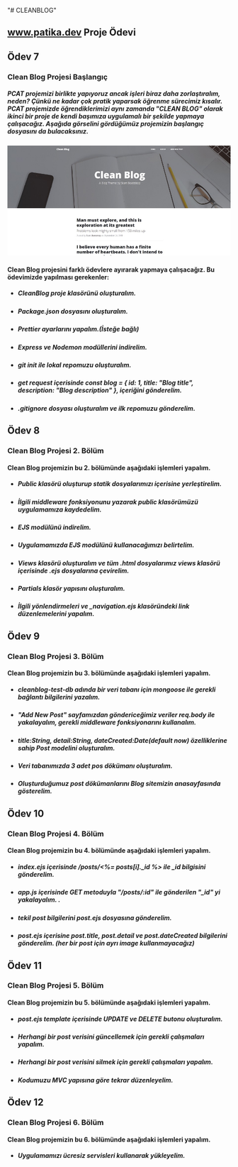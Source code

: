"# CLEANBLOG" 
## www.patika.dev Proje Ödevi 

## Ödev 7
### Clean Blog Projesi Başlangıç
##### PCAT projemizi birlikte yapıyoruz ancak işleri biraz daha zorlaştıralım, neden? Çünkü ne kadar çok pratik yaparsak öğrenme sürecimiz kısalır. PCAT projemizde öğrendiklerimizi aynı zamanda "CLEAN BLOG" olarak ikinci bir proje de kendi başımıza uygulamalı bir şekilde yapmaya çalışacağız. Aşağıda görselini gördüğümüz projemizin başlangıç dosyasını da bulacaksınız.

![image](https://raw.githubusercontent.com/Kodluyoruz/taskforce/node.js/node-js/odev7/figures/CleanBlog.jpg)

#### Clean Blog projesini farklı ödevlere ayırarak yapmaya çalışacağız. Bu ödevimizde yapılması gerekenler:

* ##### CleanBlog proje klasörünü oluşturalım.
* ##### Package.json dosyasını oluşturalım.
* ##### Prettier ayarlarını yapalım.(İsteğe bağlı)
* ##### Express ve Nodemon modüllerini indirelim.
* ##### git init ile lokal repomuzu oluşturalım.
* ##### get request içerisinde const blog = { id: 1, title: "Blog title", description: "Blog description" }, içeriğini gönderelim.
* ##### .gitignore dosyası oluşturalım ve ilk repomuzu gönderelim.

## Ödev 8
### Clean Blog Projesi 2. Bölüm

#### Clean Blog projemizin bu 2. bölümünde aşağıdaki işlemleri yapalım.

* ##### Public klasörü oluşturup statik dosyalarımızı içerisine yerleştirelim.
* ##### İlgili middleware fonksiyonunu yazarak public klasörümüzü uygulamamıza kaydedelim.
* ##### EJS modülünü indirelim.
* ##### Uygulamamızda EJS modülünü kullanacağımızı belirtelim.
* ##### Views klasörü oluşturalım ve tüm .html dosyalarımız views klasörü içerisinde .ejs dosyalarına çevirelim.
* ##### Partials klasör yapısını oluşturalım.
* ##### İlgili yönlendirmeleri ve _navigation.ejs klasöründeki link düzenlemelerini yapalım.

## Ödev 9
### Clean Blog Projesi 3. Bölüm

#### Clean Blog projemizin bu 3. bölümünde aşağıdaki işlemleri yapalım.

* ##### cleanblog-test-db adında bir veri tabanı için mongoose ile gerekli bağlantı bilgilerini yazalım.
* ##### "Add New Post" sayfamızdan göndericeğimiz veriler req.body ile yakalayalım, gerekli middleware fonksiyonarını kullanalım.
* ##### title:String, detail:String, dateCreated:Date(default now) özelliklerine sahip Post modelini oluşturalım.
* ##### Veri tabanımızda 3 adet pos dökümanı oluşturalım.
* ##### Oluşturduğumuz post dökümanlarını Blog sitemizin anasayfasında gösterelim.

## Ödev 10
### Clean Blog Projesi 4. Bölüm

#### Clean Blog projemizin bu 4. bölümünde aşağıdaki işlemleri yapalım.

* ##### index.ejs içerisinde /posts/<%= posts[i]._id %> ile _id bilgisini gönderelim.
* ##### app.js içerisinde GET metoduyla "/posts/:id" ile gönderilen "_id" yi yakalayalım. .
* ##### tekil post bilgilerini post.ejs dosyasına gönderelim.
* ##### post.ejs içerisine post.title, post.detail ve post.dateCreated bilgilerini gönderelim. (her bir post için ayrı image kullanmayacağız)

## Ödev 11
### Clean Blog Projesi 5. Bölüm

#### Clean Blog projemizin bu 5. bölümünde aşağıdaki işlemleri yapalım.

* ##### post.ejs template içerisinde UPDATE ve DELETE butonu oluşturalım.
* ##### Herhangi bir post verisini güncellemek için gerekli çalışmaları yapalım.
* ##### Herhangi bir post verisini silmek için gerekli çalışmaları yapalım.
* ##### Kodumuzu MVC yapısına göre tekrar düzenleyelim.

## Ödev 12
### Clean Blog Projesi 6. Bölüm

#### Clean Blog projemizin bu 6. bölümünde aşağıdaki işlemleri yapalım.

* ##### Uygulamamızı ücresiz servisleri kullanarak yükleyelim.
